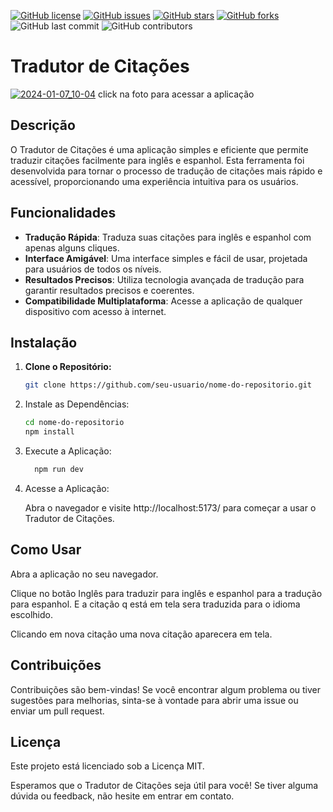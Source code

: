 [![GitHub license](https://img.shields.io/github/license/rafaumeu/citacoes)](https://github.com/rafaumeu/citacoes/blob/main/LICENSE)
[![GitHub issues](https://img.shields.io/github/issues/rafaumeu/citacoes)](https://github.com/rafaumeu/citacoes/issues)
[![GitHub stars](https://img.shields.io/github/stars/rafaumeu/citacoes)](https://github.com/rafaumeu/citacoes/stargazers)
[![GitHub forks](https://img.shields.io/github/forks/rafaumeu/citacoes)](https://github.com/rafaumeu/citacoes/network)
![GitHub last commit](https://img.shields.io/github/last-commit/rafaumeu/citacoes)
![GitHub contributors](https://img.shields.io/github/contributors/rafaumeu/citacoes)


# Tradutor de Citações
  [![2024-01-07_10-04](https://github.com/rafaumeu/album/assets/30784471/2f91d363-9ea5-4496-9f0a-76084bf0921d)](https://courageous-banoffee-38883a.netlify.app)
    click na foto para acessar a aplicação
## Descrição

O Tradutor de Citações é uma aplicação simples e eficiente que permite traduzir citações facilmente para inglês e espanhol. Esta ferramenta foi desenvolvida para tornar o processo de tradução de citações mais rápido e acessível, proporcionando uma experiência intuitiva para os usuários.

## Funcionalidades

- **Tradução Rápida**: Traduza suas citações para inglês e espanhol com apenas alguns cliques.
- **Interface Amigável**: Uma interface simples e fácil de usar, projetada para usuários de todos os níveis.
- **Resultados Precisos**: Utiliza tecnologia avançada de tradução para garantir resultados precisos e coerentes.
- **Compatibilidade Multiplataforma**: Acesse a aplicação de qualquer dispositivo com acesso à internet.

## Instalação

1. **Clone o Repositório:**
   ```bash
   git clone https://github.com/seu-usuario/nome-do-repositorio.git
   ```
2. Instale as Dependências:

    ```bash
    cd nome-do-repositorio
    npm install
    ```

3. Execute a Aplicação:

    ```bash 
      npm run dev
    ```
4. Acesse a Aplicação:
    
    Abra o navegador e visite http://localhost:5173/ para começar a usar o Tradutor de Citações.

## Como Usar
  
  Abra a aplicação no seu navegador.

  Clique no botão Inglês para traduzir para inglês e espanhol para a tradução para espanhol.
  E a citação q está em tela sera traduzida para o idioma escolhido.

  Clicando em nova citação uma nova citação aparecera em tela.


## Contribuições
  Contribuições são bem-vindas! Se você encontrar algum problema ou tiver sugestões para melhorias, sinta-se à vontade para abrir uma issue ou enviar um pull request.

## Licença
  Este projeto está licenciado sob a Licença MIT.

  Esperamos que o Tradutor de Citações seja útil para você! Se tiver alguma dúvida ou feedback, não hesite em entrar em contato.